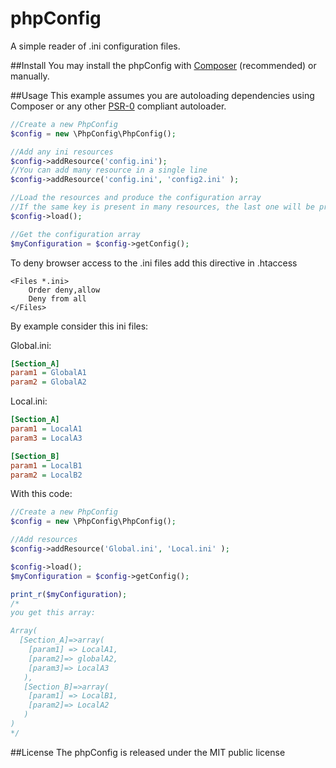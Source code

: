 phpConfig
=========

A simple reader of .ini configuration files.

##Install
You may install the phpConfig with [Composer](http://getcomposer.org/) (recommended) or manually.



##Usage
This example assumes you are autoloading dependencies using Composer or any other [PSR-0](https://github.com/php-fig/fig-standards/blob/master/accepted/PSR-0.md) compliant autoloader.

```php
//Create a new PhpConfig
$config = new \PhpConfig\PhpConfig(); 

//Add any ini resources
$config->addResource('config.ini');
//You can add many resource in a single line
$config->addResource('config.ini', 'config2.ini' );

//Load the resources and produce the configuration array
//If the same key is present in many resources, the last one will be preserved.
$config->load();

//Get the configuration array
$myConfiguration = $config->getConfig();
````
To deny browser access to the .ini files add this directive in .htaccess
````
<Files *.ini> 
    Order deny,allow
    Deny from all
</Files>
````

By example consider this ini files:

Global.ini:
```ini
[Section_A]
param1 = GlobalA1
param2 = GlobalA2
```
Local.ini:
```ini
[Section_A]
param1 = LocalA1
param3 = LocalA3

[Section_B]
param1 = LocalB1
param2 = LocalB2
```
With this code:
```php
//Create a new PhpConfig
$config = new \PhpConfig\PhpConfig(); 

//Add resources
$config->addResource('Global.ini', 'Local.ini' );

$config->load();
$myConfiguration = $config->getConfig();

print_r($myConfiguration);
/*
you get this array:

Array(
  [Section_A]=>array(
    [param1] => LocalA1,
    [param2]=> globalA2,
    [param3]=> LocalA3
   ),
   [Section_B]=>array(
    [param1] => LocalB1,
    [param2]=> LocalA2
   )
)
*/
````



##License
The phpConfig is released under the MIT public license
